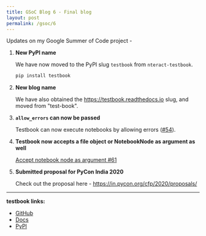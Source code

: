 ```yaml
---
title: GSoC Blog 6 - Final blog
layout: post
permalink: /gsoc/6
---
```


Updates on my Google Summer of Code project -

1. **New PyPI name**

   We have now moved to the PyPI slug `testbook` from `nteract-testbook`.

   ```bash
   pip install testbook
   ```

2. **New blog name**

   We have also obtained the https://testbook.readthedocs.io slug, and moved from "test-book".

3. **`allow_errors` can now be passed**

   Testbook can now execute notebooks by allowing errors ([#54](https://github.com/nteract/testbook/pull/54)).

4. **Testbook now accepts a file object or NotebookNode as argument as well**

   [Accept notebook node as argument #61](https://github.com/nteract/testbook/pull/61)

5. **Submitted proposal for PyCon India 2020**

   Check out the proposal here - https://in.pycon.org/cfp/2020/proposals/

---
**testbook links:**

- [GitHub](https://github.com/nteract/testbook/)
- [Docs](http://testbook.readthedocs.io/)
- [PyPI](https://pypi.org/project/testbook/)

